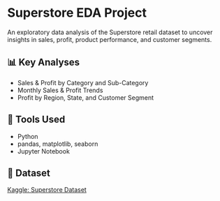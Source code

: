 # Superstore EDA Project

An exploratory data analysis of the Superstore retail dataset to uncover insights in sales, profit, product performance, and customer segments.

## 📊 Key Analyses
- Sales & Profit by Category and Sub-Category
- Monthly Sales & Profit Trends
- Profit by Region, State, and Customer Segment

## 🔧 Tools Used
- Python
- pandas, matplotlib, seaborn
- Jupyter Notebook

## 📁 Dataset
[Kaggle: Superstore Dataset](https://www.kaggle.com/datasets/vivek468/superstore-dataset-final)
